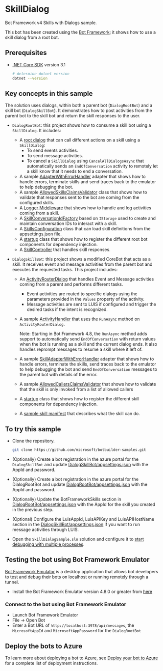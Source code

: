 # SkillDialog

Bot Framework v4 Skills with Dialogs sample.

This bot has been created using the [Bot Framework](https://dev.botframework.com); it shows how to use a skill dialog from a root bot.

## Prerequisites

- [.NET Core SDK](https://dotnet.microsoft.com/download) version 3.1

  ```bash
  # determine dotnet version
  dotnet --version
  ```

## Key concepts in this sample

The solution uses dialogs, within both a parent bot (`DialogRootBot`) and a skill bot (`DialogSkillBot`).
It demonstrates how to post activities from the parent bot to the skill bot and return the skill responses to the user.

- `DialogRootBot`: this project shows how to consume a skill bot using a `SkillDialog`. It includes:
  - A [root dialog](DialogRootBot/Dialogs/MainDialog.cs) that can call different actions on a skill using a `SkillDialog`:
    - To send events activities.
    - To send message activities.
    - To cancel a `SkillDialog` using `CancelAllDialogsAsync` that automatically sends an `EndOfConversation` activity to remotely let a skill know that it needs to end a conversation.
  - A sample [AdapterWithErrorHandler](DialogRootBot/AdapterWithErrorHandler.cs) adapter that shows how to handle errors, terminate skills and send traces back to the emulator to help debugging the bot.
  - A sample [AllowedSkillsClaimsValidator](DialogRootBot/Authentication/AllowedSkillsClaimsValidator.cs) class that shows how to validate that responses sent to the bot are coming from the configured skills.
  - A [Logger Middleware](DialogRootBot/Middleware/LoggerMiddleware.cs) that shows how to handle and log activities coming from a skill.
  - A [SkillConversationIdFactory](DialogRootBot/SkillConversationIdFactory.cs) based on `IStorage` used to create and maintain conversation IDs to interact with a skill.
  - A [SkillsConfiguration](DialogRootBot/SkillsConfiguration.cs) class that can load skill definitions from the appsettings.json file.
  - A [startup](DialogRootBot/Startup.cs) class that shows how to register the different root bot components for dependency injection.
  - A [SkillController](DialogRootBot/Controllers/SkillController.cs) that handles skill responses.

- `DialogSkillBot`: this project shows a modified CoreBot that acts as a skill. It receives event and message activities from the parent bot and executes the requested tasks. This project includes:
  - An [ActivityRouterDialog](DialogSkillBot/Dialogs/ActivityRouterDialog.cs) that handles Event and Message activities coming from a parent and performs different tasks.
    - Event activities are routed to specific dialogs using the parameters provided in the `Values` property of the activity.
    - Message activities are sent to LUIS if configured and trigger the desired tasks if the intent is recognized.
  - A sample [ActivityHandler](DialogSkillBot/Bots/SkillBot.cs) that uses the `RunAsync` method on `ActivityRouterDialog`.
    
    Note: Starting in Bot Framework 4.8, the `RunAsync` method adds support to automatically send `EndOfConversation` with return values when the bot is running as a skill and the current dialog ends. It also handles reprompt messages to resume a skill where it left of.
  - A sample [SkillAdapterWithErrorHandler](DialogSkillBot/SkillAdapterWithErrorHandler.cs) adapter that shows how to handle errors, terminate the skills, send traces back to the emulator to help debugging the bot and send `EndOfConversation` messages to the parent bot with details of the error.
  - A sample [AllowedCallersClaimsValidator](DialogSkillBot/Authentication/AllowedCallersClaimsValidator.cs) that shows how to validate that the skill is only invoked from a list of allowed callers
  - A [startup](DialogSkillBot/Startup.cs) class that shows how to register the different skill components for dependency injection.
  - A [sample skill manifest](DialogSkillBot/wwwroot/manifest/dialogchildbot-manifest-1.0.json) that describes what the skill can do.

## To try this sample

- Clone the repository.

  ```bash
  git clone https://github.com/microsoft/botbuilder-samples.git
  ```

- (Optionally) Create a bot registration in the azure portal for the `DialogSkillBot` and update [DialogSkillBot/appsettings.json](DialogSkillBot/appsettings.json) with the AppId and password.
- (Optionally) Create a bot registration in the azure portal for the DialogRootBot and update [DialogRootBot/appsettings.json](DialogRootBot/appsettings.json) with the AppId and password. 
- (Optionally) Update the BotFrameworkSkills section in [DialogRootBot/appsettings.json](DialogRootBot/appsettings.json) with the AppId for the skill you created in the previous step.
- (Optional) Configure the LuisAppId, LuisAPIKey and LuisAPIHostName section in the [DialogSkillBot/appsettings.json](DialogSkillBot/appsettings.json) if you want to run message activities through LUIS.
- Open the `SkillDialogSample.sln` solution and configure it to [start debugging with multiple processes](https://docs.microsoft.com/en-us/visualstudio/debugger/debug-multiple-processes?view=vs-2019#start-debugging-with-multiple-processes).

## Testing the bot using Bot Framework Emulator

[Bot Framework Emulator](https://github.com/microsoft/botframework-emulator) is a desktop application that allows bot developers to test and debug their bots on localhost or running remotely through a tunnel.

- Install the Bot Framework Emulator version 4.8.0 or greater from [here](https://github.com/Microsoft/BotFramework-Emulator/releases)

### Connect to the bot using Bot Framework Emulator

- Launch Bot Framework Emulator
- File -> Open Bot
- Enter a Bot URL of `http://localhost:3978/api/messages`, the `MicrosoftAppId` and `MicrosoftAppPassword` for the `DialogRootBot`

## Deploy the bots to Azure

To learn more about deploying a bot to Azure, see [Deploy your bot to Azure](https://aka.ms/azuredeployment) for a complete list of deployment instructions.

